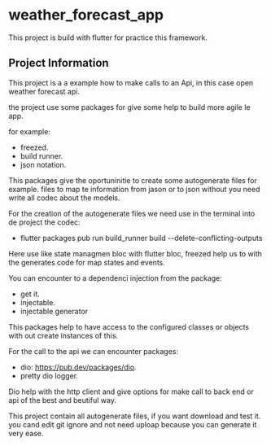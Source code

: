 # weather_forecast_app

This project is build with flutter for practice this framework.

## Project Information

This project is a a example how to make calls to an Api, in this case open weather forecast api.

the project use some packages for give some help to build more agile le app.

for example:

- freezed.
- build runner.
- json notation.

This packages give the oportuninitie to create some autogenerate files for example. files to map te information from jason or to json without you need write all codec about the models.

For the creation of the autogenerate files we need use in the terminal into de project the codec:

- flutter packages pub run build_runner build --delete-conflicting-outputs

Here use like state managmen  bloc with flutter bloc, freezed help us to with the generates code for map states and events.

You can encounter to a dependenci injection from the package:

- get it.
- injectable.
- injectable generator

This packages help to have access to the configured classes or objects with out create instances of this.

For the call to the api we can encounter packages:

- dio: <https://pub.dev/packages/dio>.
- pretty dio logger.

Dio help with the http client and give options for make call to back end or api of the best and beutiful way.

This project contain all autogenerate files, if you want download and test it. you cand edit git ignore and not need uploap because you can generate it very ease.
